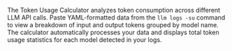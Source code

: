 The Token Usage Calculator analyzes token consumption across different LLM API calls. Paste YAML-formatted data from the `llm logs -su` command to view a breakdown of input and output tokens grouped by model name. The calculator automatically processes your data and displays total token usage statistics for each model detected in your logs.

<!-- Generated from commit: 330106eb4f9fd2b4db6ca48c8b520445f62797ba -->